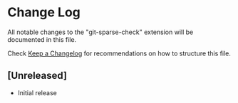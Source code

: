 # Change Log

All notable changes to the "git-sparse-check" extension will be documented in this file.

Check [Keep a Changelog](http://keepachangelog.com/) for recommendations on how to structure this file.

## [Unreleased]

- Initial release